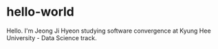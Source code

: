 # hello-world

Hello. I'm Jeong Ji Hyeon studying software convergence at Kyung Hee University - Data Science track.
